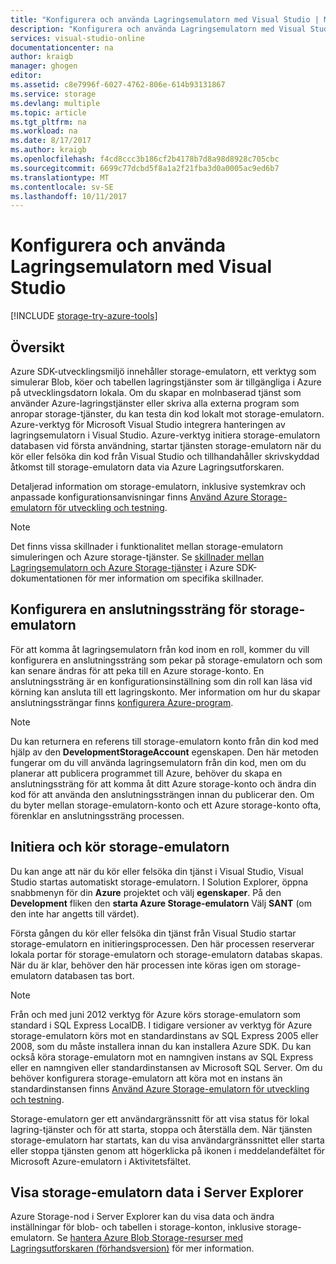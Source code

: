 ```yaml
---
title: "Konfigurera och använda Lagringsemulatorn med Visual Studio | Microsoft Docs"
description: "Konfigurera och använda Lagringsemulatorn med Visual Studio"
services: visual-studio-online
documentationcenter: na
author: kraigb
manager: ghogen
editor: 
ms.assetid: c8e7996f-6027-4762-806e-614b93131867
ms.service: storage
ms.devlang: multiple
ms.topic: article
ms.tgt_pltfrm: na
ms.workload: na
ms.date: 8/17/2017
ms.author: kraigb
ms.openlocfilehash: f4cd8ccc3b186cf2b4178b7d8a98d8928c705cbc
ms.sourcegitcommit: 6699c77dcbd5f8a1a2f21fba3d0a0005ac9ed6b7
ms.translationtype: MT
ms.contentlocale: sv-SE
ms.lasthandoff: 10/11/2017
---
```

# <a name="configuring-and-using-the-storage-emulator-with-visual-studio"></a>Konfigurera och använda Lagringsemulatorn med Visual Studio
[!INCLUDE [storage-try-azure-tools](../includes/storage-try-azure-tools.md)]

## <a name="overview"></a>Översikt
Azure SDK-utvecklingsmiljö innehåller storage-emulatorn, ett verktyg som simulerar Blob, köer och tabellen lagringstjänster som är tillgängliga i Azure på utvecklingsdatorn lokala. Om du skapar en molnbaserad tjänst som använder Azure-lagringstjänster eller skriva alla externa program som anropar storage-tjänster, du kan testa din kod lokalt mot storage-emulatorn. Azure-verktyg för Microsoft Visual Studio integrera hanteringen av lagringsemulatorn i Visual Studio. Azure-verktyg initiera storage-emulatorn databasen vid första användning, startar tjänsten storage-emulatorn när du kör eller felsöka din kod från Visual Studio och tillhandahåller skrivskyddad åtkomst till storage-emulatorn data via Azure Lagringsutforskaren.

Detaljerad information om storage-emulatorn, inklusive systemkrav och anpassade konfigurationsanvisningar finns [Använd Azure Storage-emulatorn för utveckling och testning](storage/common/storage-use-emulator.md).

> [!NOTE]
> Det finns vissa skillnader i funktionalitet mellan storage-emulatorn simuleringen och Azure storage-tjänster. Se [skillnader mellan Lagringsemulatorn och Azure Storage-tjänster](storage/common/storage-use-emulator.md) i Azure SDK-dokumentationen för mer information om specifika skillnader.
> 
> 

## <a name="configuring-a-connection-string-for-the-storage-emulator"></a>Konfigurera en anslutningssträng för storage-emulatorn
För att komma åt lagringsemulatorn från kod inom en roll, kommer du vill konfigurera en anslutningssträng som pekar på storage-emulatorn och som kan senare ändras för att peka till en Azure storage-konto. En anslutningssträng är en konfigurationsinställning som din roll kan läsa vid körning kan ansluta till ett lagringskonto. Mer information om hur du skapar anslutningssträngar finns [konfigurera Azure-program](https://msdn.microsoft.com/library/azure/2da5d6ce-f74d-45a9-bf6b-b3a60c5ef74e#BK_SettingsPage).

> [!NOTE]
> Du kan returnera en referens till storage-emulatorn konto från din kod med hjälp av den **DevelopmentStorageAccount** egenskapen. Den här metoden fungerar om du vill använda lagringsemulatorn från din kod, men om du planerar att publicera programmet till Azure, behöver du skapa en anslutningssträng för att komma åt ditt Azure storage-konto och ändra din kod för att använda den anslutningssträngen innan du publicerar den. Om du byter mellan storage-emulatorn-konto och ett Azure storage-konto ofta, förenklar en anslutningssträng processen.
> 
> 

## <a name="initializing-and-running-the-storage-emulator"></a>Initiera och kör storage-emulatorn
Du kan ange att när du kör eller felsöka din tjänst i Visual Studio, Visual Studio startas automatiskt storage-emulatorn. I Solution Explorer, öppna snabbmenyn för din **Azure** projektet och välj **egenskaper**. På den **Development** fliken den **starta Azure Storage-emulatorn** Välj **SANT** (om den inte har angetts till värdet).

Första gången du kör eller felsöka din tjänst från Visual Studio startar storage-emulatorn en initieringsprocessen. Den här processen reserverar lokala portar för storage-emulatorn och storage-emulatorn databas skapas. När du är klar, behöver den här processen inte köras igen om storage-emulatorn databasen tas bort.

> [!NOTE]
> Från och med juni 2012 verktyg för Azure körs storage-emulatorn som standard i SQL Express LocalDB. I tidigare versioner av verktyg för Azure storage-emulatorn körs mot en standardinstans av SQL Express 2005 eller 2008, som du måste installera innan du kan installera Azure SDK. Du kan också köra storage-emulatorn mot en namngiven instans av SQL Express eller en namngiven eller standardinstansen av Microsoft SQL Server. Om du behöver konfigurera storage-emulatorn att köra mot en instans än standardinstansen finns [Använd Azure Storage-emulatorn för utveckling och testning](storage/common/storage-use-emulator.md).
> 
> 

Storage-emulatorn ger ett användargränssnitt för att visa status för lokal lagring-tjänster och för att starta, stoppa och återställa dem. När tjänsten storage-emulatorn har startats, kan du visa användargränssnittet eller starta eller stoppa tjänsten genom att högerklicka på ikonen i meddelandefältet för Microsoft Azure-emulatorn i Aktivitetsfältet.

## <a name="viewing-storage-emulator-data-in-server-explorer"></a>Visa storage-emulatorn data i Server Explorer
Azure Storage-nod i Server Explorer kan du visa data och ändra inställningar för blob- och tabellen i storage-konton, inklusive storage-emulatorn. Se [hantera Azure Blob Storage-resurser med Lagringsutforskaren (förhandsversion)](https://docs.microsoft.com/azure/vs-azure-tools-storage-explorer-blobs) för mer information.


